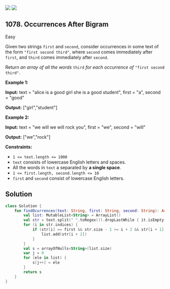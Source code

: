 [![](https://img.shields.io/github/stars/javadev/LeetCode-in-Kotlin?label=Stars&style=flat-square)](https://github.com/javadev/LeetCode-in-Kotlin)
[![](https://img.shields.io/github/forks/javadev/LeetCode-in-Kotlin?label=Fork%20me%20on%20GitHub%20&style=flat-square)](https://github.com/javadev/LeetCode-in-Kotlin/fork)

## 1078\. Occurrences After Bigram

Easy

Given two strings `first` and `second`, consider occurrences in some text of the form `"first second third"`, where `second` comes immediately after `first`, and `third` comes immediately after `second`.

Return _an array of all the words_ `third` _for each occurrence of_ `"first second third"`.

**Example 1:**

**Input:** text = "alice is a good girl she is a good student", first = "a", second = "good"

**Output:** ["girl","student"]

**Example 2:**

**Input:** text = "we will we will rock you", first = "we", second = "will"

**Output:** ["we","rock"]

**Constraints:**

*   `1 <= text.length <= 1000`
*   `text` consists of lowercase English letters and spaces.
*   All the words in `text` a separated by **a single space**.
*   `1 <= first.length, second.length <= 10`
*   `first` and `second` consist of lowercase English letters.

## Solution

```kotlin
class Solution {
    fun findOcurrences(text: String, first: String, second: String): Array<String?> {
        val list: MutableList<String> = ArrayList()
        val str = text.split(" ".toRegex()).dropLastWhile { it.isEmpty() }.toTypedArray()
        for (i in str.indices) {
            if (str[i] == first && str.size - 1 >= i + 2 && str[i + 1] == second) {
                list.add(str[i + 2])
            }
        }
        val s = arrayOfNulls<String>(list.size)
        var j = 0
        for (ele in list) {
            s[j++] = ele
        }
        return s
    }
}
```